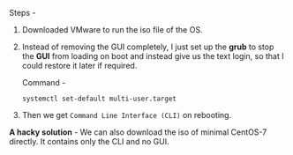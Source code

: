 Steps - 

1. Downloaded VMware to run the iso file of the OS.
2. Instead of removing the GUI completely, I just set up the **grub** to stop the **GUI** from loading on boot and instead give us the text login, so that I could restore it later if required.

    Command -
    ```
    systemctl set-default multi-user.target
    ```
    
3. Then we get ```Command Line Interface (CLI)``` on rebooting.


**A hacky solution** - We can also download the iso of minimal CentOS-7 directly. It contains only the CLI and no GUI.